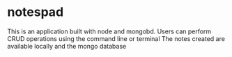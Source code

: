 # notespad

This is an application built with node and mongobd.
Users  can perform CRUD operations using the command line or terminal
The notes created are available locally and the mongo database
